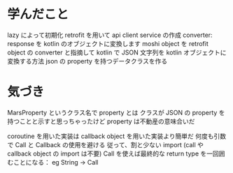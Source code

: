 # 学んだこと
lazy によって初期化
retrofit を用いて api client service の作成
  converter: response を kotlin のオブジェクトに変換します
moshi object を retrofit object の converter と指摘して kotlin で JSON 文字列を kotlin オブジェクトに変換する方法
  json の property を持つデータクラスを作る

# 気づき
MarsProperty というクラス名で property とは クラスが JSON の property を持つことと示すと思っちゃったけど property は不動産の意味合いだ

coroutine を用いた実装は callback object を用いた実装より簡単だ
  何度も引数で Call と Callback の使用を避ける
    従って、割と少ない import (call や callback object の import は不要)
    Call を使えば最終的な return type を一回囲むことになる： eg String -> Call<String>
